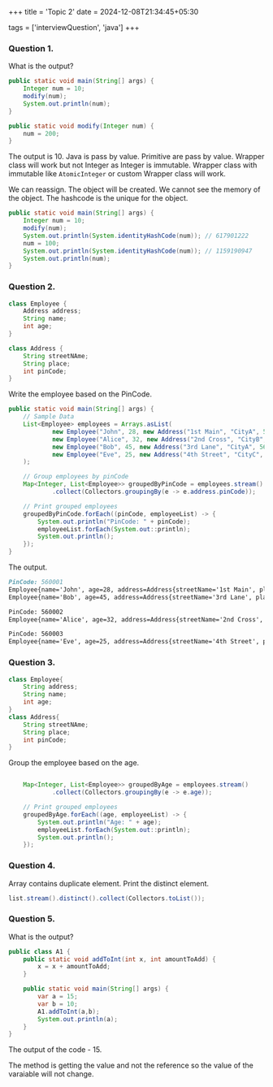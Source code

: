 +++
title = 'Topic 2'
date = 2024-12-08T21:34:45+05:30

tags = ['interviewQuestion', 'java']
+++

### Question 1.

What is the output?

```java
public static void main(String[] args) {
    Integer num = 10;
    modify(num);
    System.out.println(num);
}

public static void modify(Integer num) {
    num = 200;
}
```

The output is 10. Java is pass by value. Primitive are pass by value. Wrapper class will work but not Integer as Integer
is immutable. Wrapper class with immutable like `AtomicInteger` or custom Wrapper class will work.

We can reassign. The object will be created. We cannot see the memory of the object. The hashcode is the unique for the
object.

```java
public static void main(String[] args) {
    Integer num = 10;
    modify(num);
    System.out.println(System.identityHashCode(num)); // 617901222
    num = 100;
    System.out.println(System.identityHashCode(num)); // 1159190947
    System.out.println(num);
}
```

### Question 2.

```java
class Employee {
    Address address;
    String name;
    int age;
}

class Address {
    String streetNAme;
    String place;
    int pinCode;
}
```

Write the employee based on the PinCode.

```java
public static void main(String[] args) {
    // Sample Data
    List<Employee> employees = Arrays.asList(
            new Employee("John", 28, new Address("1st Main", "CityA", 560001)),
            new Employee("Alice", 32, new Address("2nd Cross", "CityB", 560002)),
            new Employee("Bob", 45, new Address("3rd Lane", "CityA", 560001)),
            new Employee("Eve", 25, new Address("4th Street", "CityC", 560003))
    );

    // Group employees by pinCode
    Map<Integer, List<Employee>> groupedByPinCode = employees.stream()
            .collect(Collectors.groupingBy(e -> e.address.pinCode));

    // Print grouped employees
    groupedByPinCode.forEach((pinCode, employeeList) -> {
        System.out.println("PinCode: " + pinCode);
        employeeList.forEach(System.out::println);
        System.out.println();
    });
}
```

The output.
```md
PinCode: 560001
Employee{name='John', age=28, address=Address{streetName='1st Main', place='CityA', pinCode=560001}}
Employee{name='Bob', age=45, address=Address{streetName='3rd Lane', place='CityA', pinCode=560001}}

PinCode: 560002
Employee{name='Alice', age=32, address=Address{streetName='2nd Cross', place='CityB', pinCode=560002}}

PinCode: 560003
Employee{name='Eve', age=25, address=Address{streetName='4th Street', place='CityC', pinCode=560003}

```

### Question 3.

```java
class Employee{
    String address;
    String name;
    int age;
}
class Address{
    String streetNAme;
    String place;
    int pinCode;
}
```

Group the employee based on the age.
```java

    Map<Integer, List<Employee>> groupedByAge = employees.stream()
            .collect(Collectors.groupingBy(e -> e.age));

    // Print grouped employees
    groupedByAge.forEach((age, employeeList) -> {
        System.out.println("Age: " + age);
        employeeList.forEach(System.out::println);
        System.out.println();
    });
```

### Question 4.

Array contains duplicate element. Print the distinct element.
```java
list.stream().distinct().collect(Collectors.toList());
```

### Question 5.
What is the output?
```java
public class A1 {
    public static void addToInt(int x, int amountToAdd) {
        x = x + amountToAdd;
    }

    public static void main(String[] args) {
        var a = 15;
        var b = 10;
        A1.addToInt(a,b);
        System.out.println(a);
    }
}
```

The output of the code - 15.

The method is getting the value and not the reference so the value of the varaiable will not change.